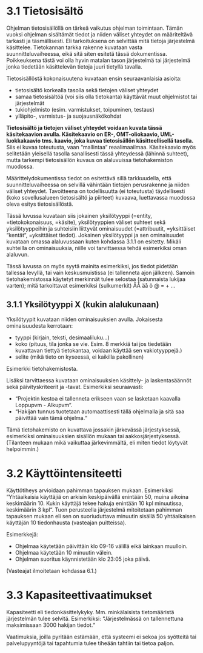 # 3.1 Tietosisältö
Ohjelman tietosisällöllä on tärkeä vaikutus ohjelman toimintaan. Tämän vuoksi ohjelman sisältämät tiedot ja niiden väliset yhteydet on määriteltävä tarkasti ja täsmällisesti. Eli tarkoituksena on selvittää mitä tietoja järjestelmä käsittelee. Tietokannan tarkka rakenne kuvataan vasta suunnitteluvaiheessa, eikä sitä siten esitetä tässä dokumentissa. Poikkeuksena tästä voi olla hyvin matalan tason järjestelmä tai järjestelmä jonka tiedetään käsittelevän tietoja juuri tietyllä tavalla.

Tietosisällöstä kokonaisuutena kuvataan ensin seuraavanlaisia asioita:
- tietosisältö korkealla tasolla sekä tietojen väliset yhteydet
- samaa tietosisältöä (voi siis olla tietokanta) käyttävät muut ohjelmistot tai järjestelmät
- tukiohjelmisto (esim. varmistukset, toipuminen, testaus)
- ylläpito-, varmistus- ja suojausnäkökohdat

**Tietosisältö ja tietojen väliset yhteydet voidaan kuvata tässä käsitekaavion avulla. Käsitekaavio on ER-, OMT-oliokaavio, UML-luokkakaavio tms. kaavio, joka kuvaa tietosisällön käsitteellisellä tasolla.** Siis ei kuvaa toteutusta, vaan “mallintaa“ reaalimaailmaa. Käsitekaavio myös selitetään yleisellä tasolla sanallisesti tässä yhteydessä (lähinnä suhteet), mutta tarkempi tietosisällön kuvaus on alaluvuissa tietohakemiston muodossa. 

Määrittelydokumentissa tiedot on esitettävä sillä tarkkuudella, että suunnitteluvaiheessa on selvillä vähintään tietojen perusrakenne ja niiden väliset yhteydet. Tavoitteena on todellisuutta (ei toteutusta) täydellisesti (koko sovellusalueen tietosisältö ja piirteet) kuvaava, luettavassa muodossa oleva esitys tietosisällöstä.

Tässä luvussa kuvataan siis jokainen yksilötyyppi (=entity, =tietokokonaisuus, =käsite), yksilötyyppien väliset suhteet sekä yksilötyyppeihin ja suhteisiin liittyvät ominaisuudet (=attribuutit, =yksittäiset “kentät“, =yksittäiset tiedot). Jokainen yksilötyyppi ja sen ominaisuudet kuvataan omassa alaluvussaan kuten kohdassa 3.1.1 on esitetty. Mikäli suhteilla on ominaisuuksia, niille voi tarvittaessa tehdä esimerkiksi oman alaluvun.

Tässä luvussa on myös syytä mainita esimerkiksi, jos tiedot pidetään tallessa levyllä, tai vain keskusmuistissa (ei tallenneta ajon jälkeen).  Samoin tietohakemistossa käytetyt merkinnät tulee selostaa (satunnaista lukijaa varten); mitä tarkoittavat esimerkiksi (sulkumerkit) ÄÅ äå ö @ = + ...

## 3.1.1 Yksilötyyppi X (kukin alalukunaan)
Yksilötyypit kuvataan niiden ominaisuuksien avulla. Jokaisesta ominaisuudesta kerrotaan:

- tyyppi (kirjain, teksti, desimaaliluku...)
- koko (pituus, tila jonka se vie. Esim. 8 merkkiä tai jos tiedetään kuvattavan tiettyä tietokantaa, voidaan käyttää sen vakiotyyppejä.)
- selite (mikä tieto on kyseessä, ei kaikilla pakollinen)

Esimerkki tietohakemistosta.

Lisäksi tarvittaessa kuvataan ominaisuuksien käsittely- ja laskenta­säännöt sekä päivityskriteerit ja -tavat. Esimerkiksi seuraavasti:

- “Projektin kestoa ei tallenneta erikseen vaan se lasketaan kaavalla Loppupvm - Alkupvm“.
- “Hakijan tunnus tuotetaan automaattisesti tällä ohjelmalla ja sitä saa päivittää vain tämä ohjelma.“

Tämä tietohakemisto on kuvattava jossakin järkevässä järjestyksessä, esimerkiksi ominaisuuksien sisällön mukaan tai aakkosjärjestyksessä. (Tilanteen mukaan mikä vaikuttaa järkevimmältä, eli miten tiedot löytyvät helpoimmin.)
# 3.2 Käyttöintensiteetti
Käyttötiheys arvioidaan pahimman tapauksen mukaan. Esimerkiksi “Yhtäaikaisia käyttäjiä on arkisin keskipäivällä enintään 50, muina aikoina keskimäärin 10. Kukin käyttäjä tekee hakuja enintään 10 kpl minuutissa, keskimäärin 3 kpl“. Tuon perusteella järjestelmä mitoitetaan pahimman tapauksen mukaan eli sen on suoriuduttava minuutin sisällä 50 yhtäaikaisen käyttäjän 10 tiedonhausta (vasteajan puitteissa). 

Esimerkkejä: 
- Ohjelmaa käytetään päivittäin klo 09-16 välillä eikä lainkaan muulloin.
- Ohjelmaa käytetään 10 minuutin välein.
- Ohjelman suoritus käynnistetään klo 23:05 joka päivä.

(Vasteajat ilmoitetaan kohdassa 6.1.)

# 3.3 Kapasiteettivaatimukset
Kapasiteetti eli tiedonkäsittelykyky. Mm. minkälaisista tietomääristä järjestelmän tulee selvitä. Esimerkiksi: “Järjestelmässä on tallen­nettuna maksimissaan 3000 hakijan tiedot.“

Vaatimuksia, joilla pyritään estämään, että systeemi ei sekoa jos syötteitä tai palvelupyyntöjä tai tapahtumia tulee tiheään tahtiin tai tietoa paljon. 